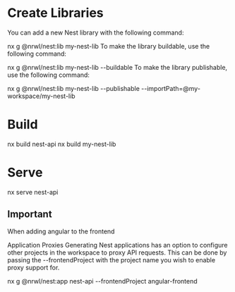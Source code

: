 # Create Libraries
You can add a new Nest library with the following command:

nx g @nrwl/nest:lib my-nest-lib
To make the library buildable, use the following command:

nx g @nrwl/nest:lib my-nest-lib --buildable
To make the library publishable, use the following command:

nx g @nrwl/nest:lib my-nest-lib --publishable --importPath=@my-workspace/my-nest-lib


# Build
nx build nest-api
nx build my-nest-lib

# Serve
nx serve nest-api

## Important
When adding angular to the frontend

Application Proxies
Generating Nest applications has an option to configure other projects in the workspace to proxy API requests. This can be done by passing the --frontendProject with the project name you wish to enable proxy support for.

nx g @nrwl/nest:app nest-api --frontendProject angular-frontend